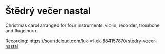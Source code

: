 # Štědrý večer nastal

Christmas carol arranged for four instruments: violin, recorder, trombone and flugelhorn.

Recording: <https://soundcloud.com/luk-vl-ek-884157870/stedry-vecer-nastal>
